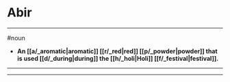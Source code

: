# Abir
---
#noun
- **An [[a/_aromatic|aromatic]] [[r/_red|red]] [[p/_powder|powder]] that is used [[d/_during|during]] the [[h/_holi|Holi]] [[f/_festival|festival]].**
---
---

